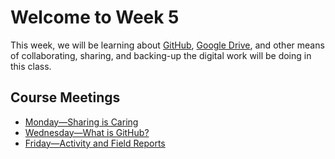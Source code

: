 # Welcome to Week 5

This week, we will be learning about [GitHub](https://github.com), [Google Drive](https://drive.google.tamu.edu), and other means of collaborating, sharing, and backing-up the digital work will be doing in this class.

## Course Meetings

* [Monday—Sharing is Caring](day13.md)
* [Wednesday—What is GitHub?](day14.md)
* [Friday—Activity and Field Reports](day15.md)